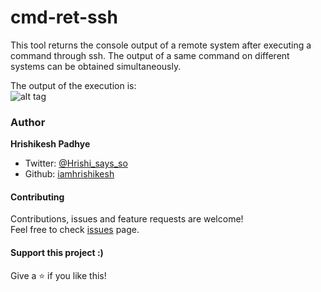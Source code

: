# cmd-ret-ssh
This tool returns the console output of a remote system after executing a command through ssh. The output of a same command on different systems can be obtained simultaneously.

The output of the execution is:<br/>
![alt tag](https://user-images.githubusercontent.com/33514308/55010795-c3ed0280-4fdc-11e9-8dd0-e34eb780a443.png)<br/>

### Author

 **Hrishikesh Padhye**

* Twitter: [@Hrishi_says_so](https://twitter.com/Hrishi_says_so)
* Github: [iamhrishikesh](https://github.com/Hrishikesh-Padhye)

#### Contributing

Contributions, issues and feature requests are welcome!<br />Feel free to check [issues](https://github.com/Hrishikesh-Padhye/cmd-ret-ssh/issues) page.

#### Support this project :)

Give a ⭐️ if you like this!
